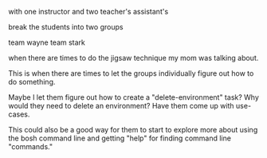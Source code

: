 with one instructor and two teacher's assistant's

break the students into two groups

team wayne
team stark

when there are times to do the jigsaw technique my mom was talking about.

This is when there are times to let the groups individually figure out how to do something.

Maybe I let them figure out how to create a "delete-environment" task?
Why would they need to delete an environment?  Have them come up with use-cases.

This could also be a good way for them to start to explore more about using the bosh command line and getting "help" for finding command line "commands."
